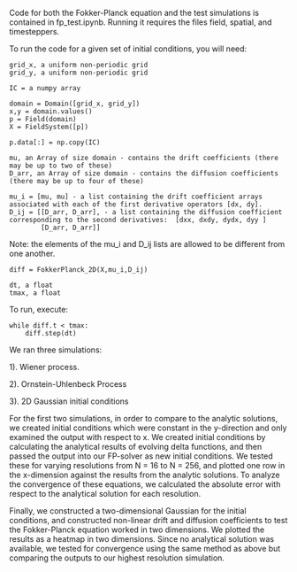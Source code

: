 Code for both the Fokker-Planck equation and the test simulations is contained in fp_test.ipynb. Running it requires the files field, spatial, and timesteppers.

To run the code for a given set of initial conditions, you will need: 

    grid_x, a uniform non-periodic grid
    grid_y, a uniform non-periodic grid

    IC = a numpy array
	
	domain = Domain([grid_x, grid_y])
    x,y = domain.values()
	p = Field(domain)
    X = FieldSystem([p])

    p.data[:] = np.copy(IC)

    mu, an Array of size domain - contains the drift coefficients (there may be up to two of these) 
    D_arr, an Array of size domain - contains the diffusion coefficients (there may be up to four of these)

    mu_i = [mu, mu] - a list containing the drift coefficient arrays associated with each of the first derivative operators [dx, dy].
    D_ij = [[D_arr, D_arr], - a list containing the diffusion coefficient corresponding to the second derivatives:  [dxx, dxdy, dydx, dyy ]
            [D_arr, D_arr]]
	    
Note: the elements of the mu_i and D_ij lists are allowed to be different from one another.
			
    diff = FokkerPlanck_2D(X,mu_i,D_ij)

    dt, a float
	tmax, a float
	
To run, execute:

    while diff.t < tmax:
        diff.step(dt)
		
We ran three simulations:

1). Wiener process.

2). Ornstein-Uhlenbeck Process

3). 2D Gaussian initial conditions

For the first two simulations, in order to compare to the analytic solutions, we created initial conditions which were constant in the y-direction
and only examined the output with respect to x. We created initial conditions by calculating the analytical results of evolving delta functions,
and then passed the output into our FP-solver as new initial conditions. We tested these for varying resolutions from N = 16 to N = 256, and
 plotted one row in the x-dimension against the results from the analytic solutions. To analyze the convergence of these equations, we calculated
the absolute error with respect to the analytical solution for each resolution.

Finally,  we constructed a two-dimensional Gaussian for the initial conditions, and constructed non-linear drift and diffusion coefficients to test
the Fokker-Planck equation worked in two dimensions. We plotted the results as a heatmap in two dimensions. Since no analytical solution was available, we tested for convergence using the same method as above but comparing the outputs to our highest resolution simulation.
